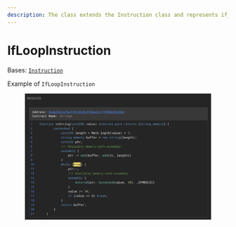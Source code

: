 ```yaml
---
description: The class extends the Instruction class and represents if_loop instruction.
---
```


# IfLoopInstruction

Bases: [`Instruction`](./)

Example of `IfLoopInstruction`

<figure><img src="../../.gitbook/assets/image (8).png" alt=""><figcaption></figcaption></figure>
